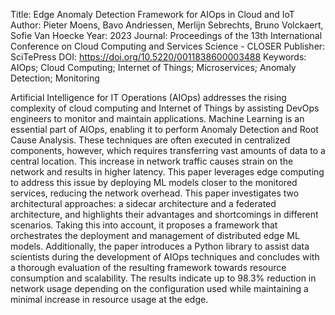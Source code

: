 Title: Edge Anomaly Detection Framework for AIOps in Cloud and IoT
Author: Pieter Moens, Bavo Andriessen, Merlijn Sebrechts, Bruno Volckaert, Sofie Van Hoecke
Year: 2023
Journal: Proceedings of the 13th International Conference on Cloud Computing and Services Science - CLOSER
Publisher: SciTePress
DOI: https://doi.org/10.5220/0011838600003488
Keywords: AIOps; Cloud Computing;  Internet of Things; Microservices; Anomaly Detection; Monitoring

Artificial Intelligence for IT Operations (AIOps) addresses the rising complexity of cloud computing and Internet of Things by assisting DevOps engineers to monitor and maintain applications. Machine Learning is an essential part of AIOps, enabling it to perform Anomaly Detection and Root Cause Analysis. These techniques are often executed in centralized components, however, which requires transferring vast amounts of data to a central location. This increase in network traffic causes strain on the network and results in higher latency. This paper leverages edge computing to address this issue by deploying ML models closer to the monitored services, reducing the network overhead. This paper investigates two architectural approaches: a sidecar architecture and a federated architecture, and highlights their advantages and shortcomings in different scenarios. Taking this into account, it proposes a framework that orchestrates the deployment and management of distributed edge ML models. Additionally, the paper introduces a Python library to assist data scientists during the development of AIOps techniques and concludes with a thorough evaluation of the resulting framework towards resource consumption and scalability. The results indicate up to 98.3% reduction in network usage depending on the configuration used while maintaining a minimal increase in resource usage at the edge.